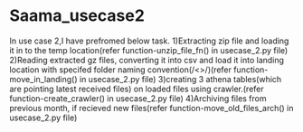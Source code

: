 # Saama_usecase2

In use case 2,I have prefromed below task.
1)Extracting zip file and loading it in to the temp location(refer function-unzip_file_fn() in usecase_2.py file)
2)Reading extracted gz files, converting it into csv and load it into landing location with specifed folder naming convention(/<<yearmonth>>/)(refer function-move_in_landing() in usecase_2.py file) 
3)creating 3 athena tables(which are pointing latest received files) on loaded files using crawler.(refer function-create_crawler() in usecase_2.py file) 
4)Archiving files from previous month, if recieved new files(refer function-move_old_files_arch() in usecase_2.py file) 
